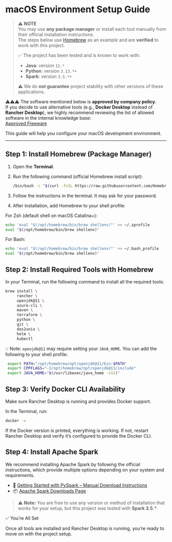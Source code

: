 # macOS Environment Setup Guide

> ⚠️ **NOTE**  
> You may use **any package manager** or install each tool manually from their official installation instructions.  
> The steps below use [Homebrew](https://brew.sh/) as an example and are **verified** to work with this project.
>
> ✅ The project has been tested and is known to work with:
> - **Java**: version `11.*`
> - **Python**: version `3.13.*+`
> - **Spark**: version `3.5.*+`
>
> ⚠️ We do **not guarantee** project stability with other versions of these applications.

⚠️⚠️⚠️ The software mentioned below is **approved by company policy**.  
If you decide to use alternative tools (e.g., **Docker Desktop** instead of **Rancher Desktop**), we highly recommend reviewing the list of allowed software in the internal knowledge base:  
[Approved Freeware](https://kb.epam.com/display/public/EPMSAM/Approved+Freeware)

This guide will help you configure your macOS development environment.

---

## Step 1: Install Homebrew (Package Manager)

1. Open the **Terminal**.
2. Run the following command (official Homebrew install script):

   ```bash
   /bin/bash -c "$(curl -fsSL https://raw.githubusercontent.com/Homebrew/install/HEAD/install.sh)"
   ```

3. Follow the instructions in the terminal. It may ask for your password.
4. After installation, add Homebrew to your shell profile:

For Zsh (default shell on macOS Catalina+):

   ```bash
   echo 'eval "$(/opt/homebrew/bin/brew shellenv)"' >> ~/.zprofile
   eval "$(/opt/homebrew/bin/brew shellenv)"
   ```

For Bash:

   ```bash
   echo 'eval "$(/opt/homebrew/bin/brew shellenv)"' >> ~/.bash_profile
   eval "$(/opt/homebrew/bin/brew shellenv)"
   ```

## Step 2: Install Required Tools with Homebrew

In your Terminal, run the following command to install all the required tools:

   ```bash
   brew install \
        rancher \
        openjdk@11 \
        azure-cli \
        maven \
        terraform \
        python \
        git \
        dos2unix \
        helm \
        kubectl 
   ```

💡 Note: `openjdk@11` may require setting your `JAVA_HOME`. You can add the following to your shell profile:

   ```bash
    export PATH="/opt/homebrew/opt/openjdk@11/bin:$PATH"
    export CPPFLAGS="-I/opt/homebrew/opt/openjdk@11/include"
    export JAVA_HOME="$(/usr/libexec/java_home -v11)"
   ```

## Step 3: Verify Docker CLI Availability

Make sure Rancher Desktop is running and provides Docker support.

In the Terminal, run:

   ```bash
   docker -v
   ```

If the Docker version is printed, everything is working.
If not, restart Rancher Desktop and verify it’s configured to provide the Docker CLI.

## Step 4: Install Apache Spark

We recommend installing Apache Spark by following the official instructions, which provide multiple options depending on your system and requirements.

- 📄 [Getting Started with PySpark – Manual Download Instructions](https://spark.apache.org/docs/latest/api/python/getting_started/install.html#manually-downloading)
- 📦 [Apache Spark Downloads Page](https://spark.apache.org/downloads.html)

> ⚠️ **Note:** You are free to use any version or method of installation that works for your setup, but this project was tested with **Spark 3.5.\***.

✅ You’re All Set

Once all tools are installed and Rancher Desktop is running, you’re ready to move on with the project setup.

